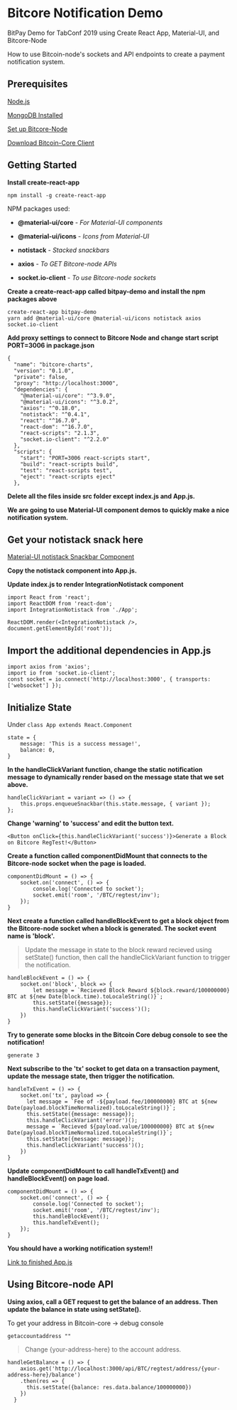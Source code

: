 # Bitcore Notification Demo
BitPay Demo for TabConf 2019 using Create React App, Material-UI, and Bitcore-Node

How to use Bitcoin-node's sockets and API endpoints to create a payment notification system.

## Prerequisites 

[Node.js](https://nodejs.org/en/download/)

[MongoDB Installed](https://www.mongodb.com/download-center?jmp=nav)

[Set up Bitcore-Node](https://github.com/bitpay/bitcore/blob/master/packages/bitcore-node/docs/wallet-guide.md)

[Download Bitcoin-Core Client](https://bitcoin.org/en/download)

## Getting Started

**Install create-react-app**

```
npm install -g create-react-app
```

NPM packages used:

* **@material-ui/core** - *For Material-UI components*

* **@material-ui/icons** - *Icons from Material-UI*

* **notistack** - *Stacked snackbars*

* **axios** - *To GET Bitcore-node APIs*

* **socket.io-client** - *To use Bitcore-node sockets*

**Create a create-react-app called bitpay-demo and install the npm packages above**

```
create-react-app bitpay-demo
yarn add @material-ui/core @material-ui/icons notistack axios socket.io-client
```

**Add proxy settings to connect to Bitcore Node and change start script PORT=3006 in package.json**

```
{
  "name": "bitcore-charts",
  "version": "0.1.0",
  "private": false,
  "proxy": "http://localhost:3000",
  "dependencies": {
    "@material-ui/core": "^3.9.0",
    "@material-ui/icons": "^3.0.2",
    "axios": "^0.18.0",
    "notistack": "^0.4.1",
    "react": "^16.7.0",
    "react-dom": "^16.7.0",
    "react-scripts": "2.1.3",
    "socket.io-client": "^2.2.0"
  },
  "scripts": {
    "start": "PORT=3006 react-scripts start",
    "build": "react-scripts build",
    "test": "react-scripts test",
    "eject": "react-scripts eject"
  },
```

**Delete all the files inside src folder except index.js and App.js.**

**We are going to use Material-UI component demos to quickly make a nice notification system.**

## Get your notistack snack here
[Material-UI notistack Snackbar Component](https://material-ui.com/demos/snackbars/#notistack)

**Copy the notistack component into App.js.**

**Update index.js to render IntegrationNotistack component**

```
import React from 'react';
import ReactDOM from 'react-dom';
import IntegrationNotistack from './App';

ReactDOM.render(<IntegrationNotistack />, document.getElementById('root'));
```

## Import the additional dependencies in App.js

```
import axios from 'axios';
import io from 'socket.io-client';
const socket = io.connect('http://localhost:3000', { transports: ['websocket'] });
```

## Initialize State

Under ```class App extends React.Component```

```
state = {
    message: 'This is a success message!',
    balance: 0,
}
```

**In the handleClickVariant function, change the static notification message to dynamically render based on the message state that we set above.**

```
handleClickVariant = variant => () => {
    this.props.enqueueSnackbar(this.state.message, { variant });
};
```

**Change 'warning' to 'success' and edit the button text.**

```
<Button onClick={this.handleClickVariant('success')}>Generate a Block on Bitcore RegTest!</Button>
```

**Create a function called componentDidMount that connects to the Bitcore-node socket when the page is loaded.**

```
componentDidMount = () => {
    socket.on('connect', () => {
        console.log('Connected to socket');
        socket.emit('room', '/BTC/regtest/inv');
    });
}
```

**Next create a function called handleBlockEvent to get a block object from the Bitcore-node socket when a block is generated. The socket event name is 'block'.**

> Update the message in state to the block reward recieved using setState() function, then call the handleClickVariant function to trigger the notification.

```
handleBlockEvent = () => {
    socket.on('block', block => {
        let message = `Recieved Block Reward ${block.reward/100000000} BTC at ${new Date(block.time).toLocaleString()}`;
        this.setState({message});
        this.handleClickVariant('success')();
    })
}
```

**Try to generate some blocks in the __Bitcoin Core debug console__ to see the notification!**

```
generate 3
```

**Next subscribe to the 'tx' socket to get data on a transaction payment, update the message state, then trigger the notification.**

```
handleTxEvent = () => {
    socket.on('tx', payload => {
      let message = `Fee of -${payload.fee/100000000} BTC at ${new Date(payload.blockTimeNormalized).toLocaleString()}`;
      this.setState({message: message});
      this.handleClickVariant('error')();
      message = `Recieved ${payload.value/100000000} BTC at ${new Date(payload.blockTimeNormalized.toLocaleString()}`;
      this.setState({message: message});
      this.handleClickVariant('success')();
    })
}
```

**Update componentDidMount to call handleTxEvent() and handleBlockEvent() on page load.**

```
componentDidMount = () => {
    socket.on('connect', () => {
        console.log('Connected to socket');
        socket.emit('room', '/BTC/regtest/inv');
        this.handleBlockEvent();
        this.handleTxEvent();
    });
}
```

**You should have a working notification system!!**

[Link to finished App.js](./src/App.js)

## Using Bitcore-node API

**Using axios, call a GET request to get the balance of an address. Then update the balance in state using setState().**

To get your address in Bitcoin-core -> debug console

```
getaccountaddress ""
```

> Change {your-address-here} to the account address.

```
handleGetBalance = () => {
    axios.get('http://localhost:3000/api/BTC/regtest/address/{your-address-here}/balance')
    .then(res => {
      this.setState({balance: res.data.balance/100000000})
    })
  }
```

